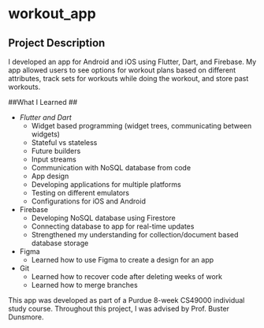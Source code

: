 # workout\_app #

## Project Description ##

I developed an app for Android and iOS using Flutter, Dart, and Firebase. My app allowed users to see options for workout plans based on different attributes, track sets for workouts while doing the workout, and store past workouts.

##What I Learned ##

 * _Flutter and Dart_
 	* Widget based programming (widget trees, communicating between widgets)
 	* Stateful vs stateless
 	* Future builders
 	* Input streams
 	* Communication with NoSQL database from code
 	* App design
 	* Developing applications for multiple platforms
 	* Testing on different emulators
 	* Configurations for iOS and Android
 * Firebase
 	* Developing NoSQL database using Firestore
   	* Connecting database to app for real-time updates
   	* Strengthened my understanding for collection/document based database storage
 * Figma
 	* Learned how to use Figma to create a design for an app
 * Git
 	* Learned how to recover code after deleting weeks of work
 	* Learned how to merge branches



This app was developed as part of a Purdue 8-week CS49000 individual study course.
Throughout this project, I was advised by Prof. Buster Dunsmore.
